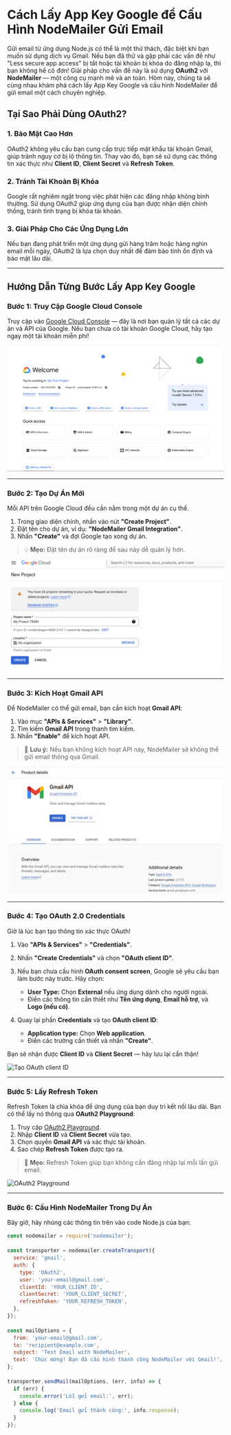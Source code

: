 # Cách Lấy App Key Google để Cấu Hình NodeMailer Gửi Email  

Gửi email từ ứng dụng Node.js có thể là một thử thách, đặc biệt khi bạn muốn sử dụng dịch vụ Gmail. Nếu bạn đã thử và gặp phải các vấn đề như "Less secure app access" bị tắt hoặc tài khoản bị khóa do đăng nhập lạ, thì bạn không hề cô đơn! Giải pháp cho vấn đề này là sử dụng **OAuth2** với **NodeMailer** — một công cụ mạnh mẽ và an toàn. Hôm nay, chúng ta sẽ cùng nhau khám phá cách lấy App Key Google và cấu hình NodeMailer để gửi email một cách chuyên nghiệp.

## Tại Sao Phải Dùng OAuth2?  

### **1. Bảo Mật Cao Hơn**  
OAuth2 không yêu cầu bạn cung cấp trực tiếp mật khẩu tài khoản Gmail, giúp tránh nguy cơ bị lộ thông tin. Thay vào đó, bạn sẽ sử dụng các thông tin xác thực như **Client ID**, **Client Secret** và **Refresh Token**.  

### **2. Tránh Tài Khoản Bị Khóa**  
Google rất nghiêm ngặt trong việc phát hiện các đăng nhập không bình thường. Sử dụng OAuth2 giúp ứng dụng của bạn được nhận diện chính thống, tránh tình trạng bị khóa tài khoản.

### **3. Giải Pháp Cho Các Ứng Dụng Lớn**  
Nếu bạn đang phát triển một ứng dụng gửi hàng trăm hoặc hàng nghìn email mỗi ngày, OAuth2 là lựa chọn duy nhất để đảm bảo tính ổn định và bảo mật lâu dài.

---

## Hướng Dẫn Từng Bước Lấy App Key Google  

### **Bước 1: Truy Cập Google Cloud Console**  
Truy cập vào [Google Cloud Console](https://console.cloud.google.com/) — đây là nơi bạn quản lý tất cả các dự án và API của Google. Nếu bạn chưa có tài khoản Google Cloud, hãy tạo ngay một tài khoản miễn phí!

![Google Cloud Console](https://raw.githubusercontent.com/Gawasna/Multimedia-archive/refs/heads/main/dablog/thumbs/hhawud.png)

---

### **Bước 2: Tạo Dự Án Mới**  
Mỗi API trên Google Cloud đều cần nằm trong một dự án cụ thể.  
1. Trong giao diện chính, nhấn vào nút **"Create Project"**.  
2. Đặt tên cho dự án, ví dụ: **"NodeMailer Gmail Integration"**.  
3. Nhấn **"Create"** và đợi Google tạo xong dự án.  

> 💡 **Mẹo:** Đặt tên dự án rõ ràng để sau này dễ quản lý hơn.

![Tạo Dự Án Mới](https://raw.githubusercontent.com/Gawasna/Multimedia-archive/refs/heads/main/dablog/thumbs/uuwssn.png)

---

### **Bước 3: Kích Hoạt Gmail API**  
Để NodeMailer có thể gửi email, bạn cần kích hoạt **Gmail API**:  
1. Vào mục **"APIs & Services"** > **"Library"**.  
2. Tìm kiếm **Gmail API** trong thanh tìm kiếm.  
3. Nhấn **"Enable"** để kích hoạt API.  

> 🔑 **Lưu ý:** Nếu bạn không kích hoạt API này, NodeMailer sẽ không thể gửi email thông qua Gmail.

![Kích Hoạt Gmail API](https://raw.githubusercontent.com/Gawasna/Multimedia-archive/refs/heads/main/dablog/thumbs/Screenshot%202024-11-23%20191544.jpg)

---

### **Bước 4: Tạo OAuth 2.0 Credentials**  
Giờ là lúc bạn tạo thông tin xác thực OAuth!  
1. Vào **"APIs & Services"** > **"Credentials"**.  
2. Nhấn **"Create Credentials"** và chọn **"OAuth client ID"**.  
3. Nếu bạn chưa cấu hình **OAuth consent screen**, Google sẽ yêu cầu bạn làm bước này trước. Hãy chọn:  
   - **User Type:** Chọn **External** nếu ứng dụng dành cho người ngoài.  
   - Điền các thông tin cần thiết như **Tên ứng dụng**, **Email hỗ trợ**, và **Logo (nếu có)**.  

4. Quay lại phần **Credentials** và tạo **OAuth client ID**:  
   - **Application type:** Chọn **Web application**.  
   - Điền các trường cần thiết và nhấn **"Create"**.  

Bạn sẽ nhận được **Client ID** và **Client Secret** — hãy lưu lại cẩn thận!

![Tạo OAuth client ID](https://kb.pavietnam.vn/wp-content/uploads/2021/09/oauth-client-id-google-4.png.webp)

---

### **Bước 5: Lấy Refresh Token**  
Refresh Token là chìa khóa để ứng dụng của bạn duy trì kết nối lâu dài. Bạn có thể lấy nó thông qua **OAuth2 Playground**:  
1. Truy cập [OAuth2 Playground](https://developers.google.com/oauthplayground/).  
2. Nhập **Client ID** và **Client Secret** vừa tạo.  
3. Chọn quyền **Gmail API** và xác thực tài khoản.  
4. Sao chép **Refresh Token** được tạo ra.  

> 🚀 **Mẹo:** Refresh Token giúp bạn không cần đăng nhập lại mỗi lần gửi email.

![OAuth2 Playground](https://developers.google.com/static/google-ads/api/images/playground-authcode.png?hl=vi)

---

### **Bước 6: Cấu Hình NodeMailer Trong Dự Án**  
Bây giờ, hãy nhúng các thông tin trên vào code Node.js của bạn:

```javascript
const nodemailer = require('nodemailer');

const transporter = nodemailer.createTransport({
  service: 'gmail',
  auth: {
    type: 'OAuth2',
    user: 'your-email@gmail.com',
    clientId: 'YOUR_CLIENT_ID',
    clientSecret: 'YOUR_CLIENT_SECRET',
    refreshToken: 'YOUR_REFRESH_TOKEN',
  },
});

const mailOptions = {
  from: 'your-email@gmail.com',
  to: 'recipient@example.com',
  subject: 'Test Email with NodeMailer',
  text: 'Chúc mừng! Bạn đã cấu hình thành công NodeMailer với Gmail!',
};

transporter.sendMail(mailOptions, (err, info) => {
  if (err) {
    console.error('Lỗi gửi email:', err);
  } else {
    console.log('Email gửi thành công:', info.response);
  }
});
